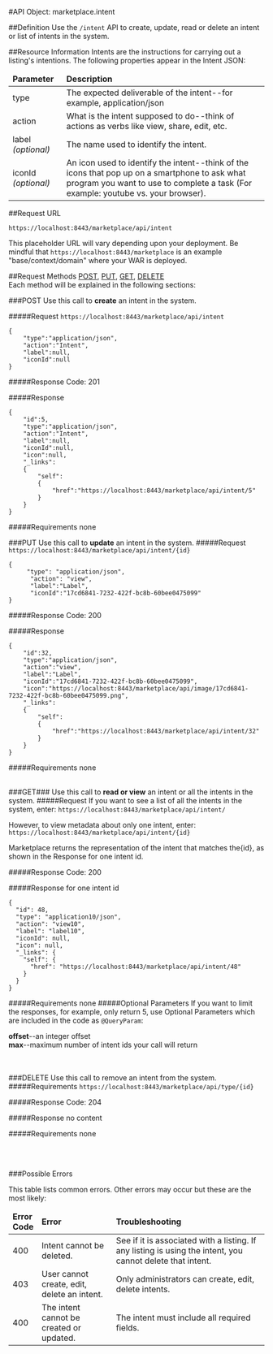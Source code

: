 #API Object: marketplace.intent

##Definition 
Use the `/intent` API to create, update, read or delete an intent or list of intents in the system. 

##Resource Information
Intents are the instructions for carrying out a listing's intentions. The following properties appear in the Intent JSON:

<table style="width:100%">
    <thead>
        <tr>
            <td><b>Parameter</b></td>
            <td><b>Description</b></td
        </tr>
    </thead>
    <tbody>
        <tr>
            <td>type</td>
            <td>The expected deliverable of the intent--for example, application/json</td> 
        </tr>
        <tr>
            <td>action</td>
            <td>What is the intent supposed to do--think of actions as verbs like view, share, edit, etc.</td> 
        </tr>
        <tr>
            <td>label <i>(optional)</i></td>
            <td>The name used to identify the intent.</td> 
        </tr>
        <tr>
            <td>iconId <i>(optional)</i></td>
            <td>An icon used to identify the intent--think of the icons that pop up on a smartphone to ask what program you want to use to complete a task (For example: youtube vs. your browser).</td> 
        </tr>
    </tbody>
</table>
 
##Request URL

`https://localhost:8443/marketplace/api/intent`

This placeholder URL will vary depending upon your deployment. Be mindful that `https://localhost:8443/marketplace` is an example "base/context/domain" where your WAR is deployed.  

##Request Methods
[POST](https://github.com/stephaniesaylor/Practice-Repo/blob/master/OZP_intentAPI.md#POST),
[PUT](https://github.com/stephaniesaylor/Practice-Repo/blob/master/OZP_intentAPI.md#PUT), 
[GET](https://github.com/stephaniesaylor/Practice-Repo/blob/master/OZP_intentAPI.md#GET), 
[DELETE](https://github.com/stephaniesaylor/Practice-Repo/blob/master/OZP_intentAPI.md#DELETE)
<br>
Each method will be explained in the following sections:

###<a name=POST>POST</a>
Use this call to **create** an intent in the system.

#####Request
`https://localhost:8443/marketplace/api/intent`

    {  
        "type":"application/json",
        "action":"Intent",
        "label":null,
        "iconId":null
    }

#####Response Code:
201

#####Response

    {
        "id":5,
        "type":"application/json",
        "action":"Intent",
        "label":null,
        "iconId":null,
        "icon":null,
        "_links":
        {
            "self":
            {
                "href":"https://localhost:8443/marketplace/api/intent/5"
            }
        }
    }

#####Requirements
none
<br>


###<a name=PUT>PUT</a>
Use this call to **update** an intent in the system.
#####Request
`https://localhost:8443/marketplace/api/intent/{id}`

    {
         "type": "application/json",
          "action": "view",
          "label":"Label",
          "iconId":"17cd6841-7232-422f-bc8b-60bee0475099"
    }


#####Response Code:
200

#####Response
    
    {
        "id":32,
        "type":"application/json",
        "action":"view",
        "label":"Label",
        "iconId":"17cd6841-7232-422f-bc8b-60bee0475099",
        "icon":"https://localhost:8443/marketplace/api/image/17cd6841-7232-422f-bc8b-60bee0475099.png",
        "_links":
        {
            "self":
            {
                "href":"https://localhost:8443/marketplace/api/intent/32"
            }
        }
    }

#####Requirements
none
<br>
<br>


###<a name=GET>GET</a>###
Use this call to **read or view** an intent or all the intents in the system.
#####Request
If you want to see a list of all the intents in the system, enter:
`https://localhost:8443/marketplace/api/intent/`

However, to view metadata about only one intent, enter:
`https://localhost:8443/marketplace/api/intent/{id}`
 
Marketplace returns the representation of the intent that matches the{id}, as shown in the Response for one intent id. 

#####Response Code:
200

#####Response for one intent id

    {
      "id": 48,
      "type": "application10/json",
      "action": "view10",
      "label": "label10",
      "iconId": null,
      "icon": null,
      "_links": {
        "self": {
          "href": "https://localhost:8443/marketplace/api/intent/48"
        }
      }
    }

#####Requirements
none
#####Optional Parameters
If you want to limit the responses, for example, only return 5, use Optional Parameters which are included in the code as `@QueryParam`:

**offset**--an integer offset <br>
**max**--maximum number of intent ids your call will return
<br>
<br>
<br>

###<a name=DELETE>DELETE</a>
Use this call to remove an intent from the system.
#####Requirements
`https://localhost:8443/marketplace/api/type/{id}`

#####Response Code:
204

#####Response
no content<br>    
       
#####Requirements
none

<br>
<br>




###Possible Errors

This table lists common errors. Other errors may occur but these are the most likely:
<table style="width:100%">
    <thead>
        <tr>    
            <td><b>Error <br> Code</b></td>
            <td><b>Error</b></td>
            <td><b>Troubleshooting</b></td>
        </tr>
    </thead>
    <tbody>
        <tr>
            <td>400
            <td>Intent cannot be deleted.
            <td>See if it is associated with a listing. If any listing is using the intent, you cannot delete that intent.</td> 
        </tr>
        <tr>
            <td>403
            <td>User cannot create, edit, delete an intent.
            <td>Only administrators can create, edit, delete intents.</td> 
        </tr>  
        <tr>
            <td>400
            <td>The intent cannot be created or updated.
            <td>The intent must include all required fields.</td> 
        </tr>
    </tbody>
</table> 



